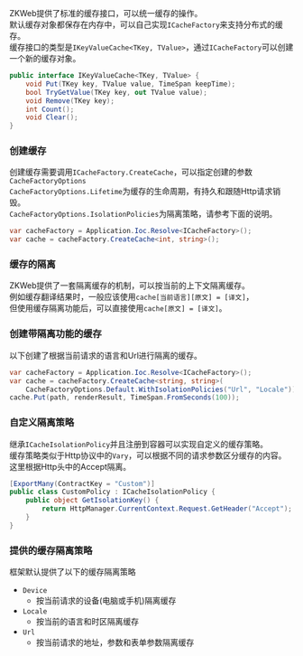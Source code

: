ZKWeb提供了标准的缓存接口，可以统一缓存的操作。<br/>
默认缓存对象都保存在内存中，可以自己实现`ICacheFactory`来支持分布式的缓存。<br/>
缓存接口的类型是`IKeyValueCache<TKey, TValue>`，通过`ICacheFactory`可以创建一个新的缓存对象。

``` csharp
public interface IKeyValueCache<TKey, TValue> {
	void Put(TKey key, TValue value, TimeSpan keepTime);
	bool TryGetValue(TKey key, out TValue value);
	void Remove(TKey key);
	int Count();
	void Clear();
}
```

### 创建缓存

创建缓存需要调用`ICacheFactory.CreateCache`，可以指定创建的参数`CacheFactoryOptions`<br/>
`CacheFactoryOptions.Lifetime`为缓存的生命周期，有持久和跟随Http请求销毁。<br/>
`CacheFactoryOptions.IsolationPolicies`为隔离策略，请参考下面的说明。

``` csharp
var cacheFactory = Application.Ioc.Resolve<ICacheFactory>();
var cache = cacheFactory.CreateCache<int, string>();
```

### 缓存的隔离

ZKWeb提供了一套隔离缓存的机制，可以按当前的上下文隔离缓存。<br/>
例如缓存翻译结果时，一般应该使用`cache[当前语言][原文] = [译文]`，<br/>
但使用缓存隔离功能后，可以直接使用`cache[原文] = [译文]`。<br/>

### 创建带隔离功能的缓存

以下创建了根据当前请求的语言和Url进行隔离的缓存。<br/>
``` csharp
var cacheFactory = Application.Ioc.Resolve<ICacheFactory>();
var cache = cacheFactory.CreateCache<string, string>(
	CacheFactoryOptions.Default.WithIsolationPolicies("Url", "Locale"));
cache.Put(path, renderResult, TimeSpan.FromSeconds(100));
```

### 自定义隔离策略

继承`ICacheIsolationPolicy`并且注册到容器可以实现自定义的缓存策略。<br/>
缓存策略类似于Http协议中的`Vary`，可以根据不同的请求参数区分缓存的内容。<br/>
这里根据Http头中的Accept隔离。<br/>
``` csharp
[ExportMany(ContractKey = "Custom")]
public class CustomPolicy : ICacheIsolationPolicy {
	public object GetIsolationKey() {
		return HttpManager.CurrentContext.Request.GetHeader("Accept");
	}
}
```

### 提供的缓存隔离策略

框架默认提供了以下的缓存隔离策略<br/>

- `Device`
	- 按当前请求的设备(电脑或手机)隔离缓存
- `Locale`
	- 按当前的语言和时区隔离缓存
- `Url`
	- 按当前请求的地址，参数和表单参数隔离缓存
